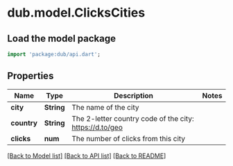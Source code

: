 # dub.model.ClicksCities

## Load the model package
```dart
import 'package:dub/api.dart';
```

## Properties
Name | Type | Description | Notes
------------ | ------------- | ------------- | -------------
**city** | **String** | The name of the city | 
**country** | **String** | The 2-letter country code of the city: https://d.to/geo | 
**clicks** | **num** | The number of clicks from this city | 

[[Back to Model list]](../README.md#documentation-for-models) [[Back to API list]](../README.md#documentation-for-api-endpoints) [[Back to README]](../README.md)


